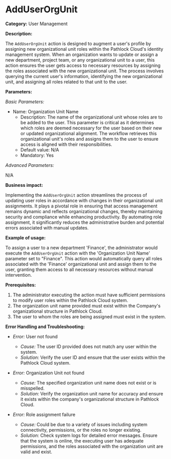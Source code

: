 # AddUserOrgUnit

**Category:** User Management

**Description:** 

The `AddUserOrgUnit` action is designed to augment a user's profile by assigning new organizational unit roles within the Pathlock Cloud's identity management system. When an organization wants to update or assign a new department, project team, or any organizational unit to a user, this action ensures the user gets access to necessary resources by assigning the roles associated with the new organizational unit. The process involves querying the current user's information, identifying the new organizational unit, and assigning all roles related to that unit to the user.

**Parameters:** 

_Basic Parameters:_

- Name: Organization Unit Name
  - Description: The name of the organizational unit whose roles are to be added to the user. This parameter is critical as it determines which roles are deemed necessary for the user based on their new or updated organizational alignment. The workflow retrieves this organizational unit's roles and assigns them to the user to ensure access is aligned with their responsibilities.
  - Default value: N/A
  - Mandatory: Yes

_Advanced Parameters:_

N/A

**Business impact:** 

Implementing the `AddUserOrgUnit` action streamlines the process of updating user roles in accordance with changes in their organizational unit assignments. It plays a pivotal role in ensuring that access management remains dynamic and reflects organizational changes, thereby maintaining security and compliance while enhancing productivity. By automating role assignment, it significantly reduces the administrative burden and potential errors associated with manual updates.

**Example of usage:** 

To assign a user to a new department 'Finance', the administrator would execute the `AddUserOrgUnit` action with the 'Organization Unit Name' parameter set to "Finance". This action would automatically query all roles associated with the 'Finance' organizational unit and assign them to the user, granting them access to all necessary resources without manual intervention.

**Prerequisites:** 

1. The administrator executing the action must have sufficient permissions to modify user roles within the Pathlock Cloud system.
2. The organization unit name provided must exist within the Company's organizational structure in Pathlock Cloud.
3. The user to whom the roles are being assigned must exist in the system.

**Error Handling and Troubleshooting:** 

- *Error:* User not found
  - *Cause:* The user ID provided does not match any user within the system.
  - *Solution:* Verify the user ID and ensure that the user exists within the Pathlock Cloud system.
  
- *Error:* Organization Unit not found
  - *Cause:* The specified organization unit name does not exist or is misspelled.
  - *Solution:* Verify the organization unit name for accuracy and ensure it exists within the company's organizational structure in Pathlock Cloud.
  
- *Error:* Role assignment failure
  - *Cause:* Could be due to a variety of issues including system connectivity, permissions, or the roles no longer existing.
  - *Solution:* Check system logs for detailed error messages. Ensure that the system is online, the executing user has adequate permissions, and the roles associated with the organization unit are valid and exist.